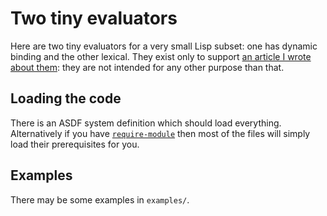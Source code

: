 # Two tiny evaluators
Here are two tiny evaluators for a very small Lisp subset: one has dynamic binding and the other lexical.  They exist only to support [an article I wrote about them](https://www.tfeb.org/fragments/2023/02/27/two-tiny-lisp-evaluators/): they are not intended for any other purpose than that.

## Loading the code
There is an ASDF system definition which should load everything.  Alternatively if you have [`require-module`](https://tfeb.github.io/tfeb-lisp-tools/#requiring-modules-with-searching-require-module) then most of the files will simply load their prerequisites for you.

## Examples
There may be some examples in `examples/`.